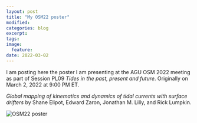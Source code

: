 ```yaml
---
layout: post
title: "My OSM22 poster"
modified:
categories: blog
excerpt:
tags:
image:
  feature:
date: 2022-03-02
---
```


I am posting here the poster I am presenting at the AGU OSM 2022 meeting as part of Session PL09
*Tides in the past, present and future*. Originally on March 2, 2022 at 9:00 PM ET.

*Global mapping of kinematics and dynamics of tidal currents with surface drifters* by Shane Elipot, Edward Zaron, Jonathan M. Lilly, and Rick Lumpkin.

![OSM22 poster](../../images/Elipot_OSM2022_poster_small.png)
